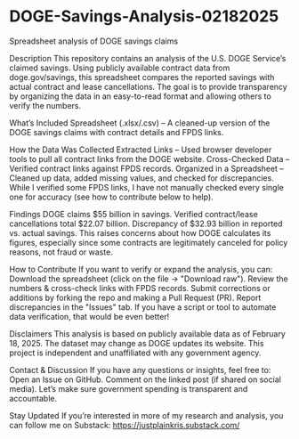# DOGE-Savings-Analysis-02182025
Spreadsheet analysis of DOGE savings claims

Description
This repository contains an analysis of the U.S. DOGE Service’s claimed savings. 
Using publicly available contract data from doge.gov/savings, this spreadsheet compares the reported savings with actual contract and lease cancellations.
The goal is to provide transparency by organizing the data in an easy-to-read format and allowing others to verify the numbers.

What’s Included
Spreadsheet (.xlsx/.csv) – A cleaned-up version of the DOGE savings claims with contract details and FPDS links.

How the Data Was Collected
Extracted Links – Used browser developer tools to pull all contract links from the DOGE website.
Cross-Checked Data – Verified contract links against FPDS records.
Organized in a Spreadsheet – Cleaned up data, added missing values, and checked for discrepancies. 
While I verified some FPDS links, I have not manually checked every single one for accuracy (see how to contribute below to help).

Findings
DOGE claims $55 billion in savings.
Verified contract/lease cancellations total $22.07 billion.
Discrepancy of $32.93 billion in reported vs. actual savings.
This raises concerns about how DOGE calculates its figures, especially since some contracts are legitimately canceled for policy reasons, not fraud or waste.

How to Contribute
If you want to verify or expand the analysis, you can:
Download the spreadsheet (click on the file → "Download raw").
Review the numbers & cross-check links with FPDS records.
Submit corrections or additions by forking the repo and making a Pull Request (PR).
Report discrepancies in the "Issues" tab.
If you have a script or tool to automate data verification, that would be even better!

Disclaimers
This analysis is based on publicly available data as of February 18, 2025.
The dataset may change as DOGE updates its website.
This project is independent and unaffiliated with any government agency.

Contact & Discussion
If you have any questions or insights, feel free to:
Open an Issue on GitHub.
Comment on the linked post (if shared on social media).
Let’s make sure government spending is transparent and accountable.

Stay Updated
If you’re interested in more of my research and analysis, you can follow me on Substack: https://justplainkris.substack.com/
